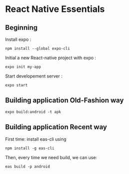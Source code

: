 # React Native Essentials

## Beginning

Install expo :

    npm install --global expo-cli

Initial a new React-native project with expo  :

    expo init my-app

Start developement server :

    expo start


## Building application Old-Fashion way


    expo build:android -t apk

## Building application Recent way

First time: install eas-cli using

    npm install -g eas-cli

Then, every time we need build, we can use:

    eas build -p android
